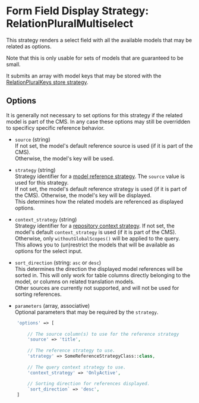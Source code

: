 # Form Field Display Strategy: RelationPluralMultiselect

This strategy renders a select field with all the available models that may be related as options.

Note that this is only usable for sets of models that are guaranteed to be small.

It submits an array with model keys that may be stored with the [RelationPluralKeys store strategy](../FormFieldStoreStrategies/RelationPluralKeys.md).

## Options

It is generally not necessary to set options for this strategy if the related model is part of the CMS.
In any case these options may still be overridden to specificy specific reference behavior.
 
- `source` (string)  
    If not set, the model's default reference source is used (if it is part of the CMS).   
    Otherwise, the model's key will be used.
    
- `strategy` (string)  
    Strategy identifier for a [model reference strategy](../Strategies.md#model-reference-strategies). The `source` value is used for this strategy.  
    If not set, the model's default reference strategy is used (if it is part of the CMS).
    Otherwise, the model's key will be displayed.  
    This determines how the related models are referenced as displayed options.
 
- `context_strategy` (string)  
    Strategy identifier for a [repository context strategy](../Strategies.md#repository-context-strategies).
     If not set, the model's default `context_strategy` is used (if it is part of the CMS).   
     Otherwise, only `withoutGlobalScopes()` will be applied to the query.  
     This allows you to (un)restrict the models that will be available as options for the select input.

- `sort_direction` (string: `asc` or `desc`)  
    This determines the direction the displayed model references will be sorted in. This will only work for table columns directly belonging to the model, or columns on related translation models.  
    Other sources are currently not supported, and will not be used for sorting references.
    
- `parameters` (array, associative)  
    Optional parameters that may be required by the `strategy`.
    
    
 
 ```php
     'options' => [
     
         // The source column(s) to use for the reference strategy 
         'source' => 'title',
         
         // The reference strategy to use.
         'strategy' => SomeReferenceStrategyClass::class,
         
         // The query context strategy to use.
         'context_strategy' => 'OnlyActive',
         
         // Sorting direction for references displayed.
         `sort_direction` => 'desc',
     ]
 ```
